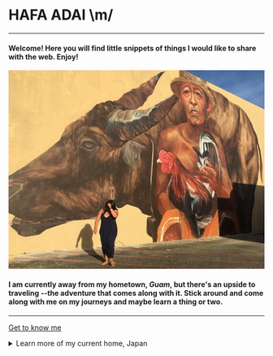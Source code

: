 # HAFA ADAI  \m/
--- 
#### Welcome!  Here you will find little snippets of things I would like to share with the web.  Enjoy!

![GUAM](GU.jpg)

#### I am currently away from my hometown, *Guam*, but there's an upside to traveling --the adventure that comes along with it.  Stick around and come along with me on my journeys and maybe learn a thing or two.

---

[Get to know me](bio)

<details>
<summary>Learn more of my current home, Japan</summary>
<br>
[Get to know me](bio)
<details>
